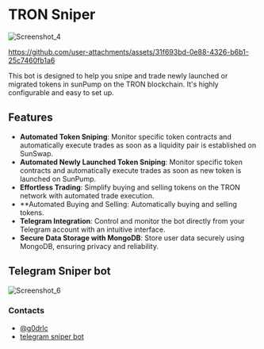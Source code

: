 # TRON Sniper
![Screenshot_4](https://github.com/user-attachments/assets/253342fc-65cf-426f-bf7e-7c7c10b2ecc6)


https://github.com/user-attachments/assets/31f693bd-0e88-4326-b6b1-25c7460fb1a6



This bot is designed to help you snipe and trade newly launched or migrated tokens in sunPump on the TRON blockchain. It's highly configurable and easy to set up.

## Features

- **Automated Token Sniping**: Monitor specific token contracts and automatically execute trades as soon as a liquidity pair is established on SunSwap.
- **Automated Newly Launched Token Sniping**: Monitor specific token contracts and automatically execute trades as soon as new token is launched on SunPump.
- **Effortless Trading**: Simplify buying and selling tokens on the TRON network with automated trade execution.
- **Automated Buying and Selling: Automatically buying and selling tokens.
- **Telegram Integration**: Control and monitor the bot directly from your Telegram account with an intuitive interface.
- **Secure Data Storage with MongoDB**: Store user data securely using MongoDB, ensuring privacy and reliability.

## Telegram Sniper bot

![Screenshot_6](https://github.com/user-attachments/assets/7b8478b9-2cfb-417d-9cce-7d7a2f771233)

### Contacts

- [@g0drlc](https://t.me/g0drlc)
- [telegram sniper bot](https://t.me/sunpump_tron_sniper_bot)
